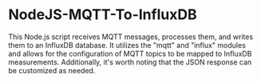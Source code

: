 # NodeJS-MQTT-To-InfluxDB
This Node.js script receives MQTT messages, processes them, and writes them to an InfluxDB database. It utilizes the "mqtt" and "influx" modules and allows for the configuration of MQTT topics to be mapped to InfluxDB measurements. Additionally, it's worth noting that the JSON response can be customized as needed.
